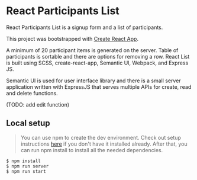 # React Participants List

React Participants List is a signup form and a list of participants.

This project was bootstrapped with [Create React App](https://github.com/facebookincubator/create-react-app).

A minimum of 20 participant items is generated on the server. Table of participants is sortable and there are options for removing a row.
React List is built using SCSS, create-react-app, Semantic UI, Webpack, and Express JS.

Semantic UI is used for user interface library and there is a small server application written with ExpressJS that serves multiple APIs for create, read and delete functions.

(TODO: add edit function)

## Local setup

> You can use npm to create the dev environment. Check out setup instructions [here](https://www.npmjs.com/get-npm) if you don't have it installed already. After that, you can run npm install to install all the needed dependencies.

```
$ npm install
$ npm run server
$ npm run start
```
